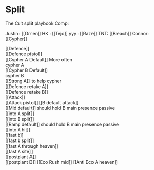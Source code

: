 # Split

The Cult split playbook
Comp:

Justin : [[Omen]]
HK : [[Tejo]]
yyy : [[Raze]]
TNT: [[Breach]]
Connor: [[Cypher]]

[[Defence]]									
	[[Defence pistol]]								
	[[Cypher A Default]]	More often							
		cypher A							
	[[Cypher B Default]]								
		cypher B							
	[[Strong A]] to help cypher								
	[[Defence retake A]] 								
	[[Defence retake B]]								
[[Attack]]									
	[[Attack pistol]]
	[[B default attack]]							
	[[Mid default]]		should hold B main presence passive						
		[[into A split]]							
		[[into B split]]							
	[[Ramp default]]		should hold B main presence passive						
		[[into A hit]]							
	[[fast b]]							
	[[fast b split]]	
	[[fast A through heaven]]								
	[[fast A site]]								
	[[postplant A]]								
	[[postplant B]]
	[[Eco Rush mid]]
	[[Anti Eco A heaven]]			